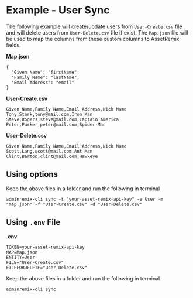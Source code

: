 # Example - User Sync

The following example will create/update users from `User-Create.csv` file and
will delete users from `User-Delete.csv` file if exist. The `Map.json` file will
be used to map the columns from these custom columns to AssetRemix fields.

**Map.json**

```
{
  "Given Name": "firstName",
  "Family Name": "lastName",
  "Email Address": "email"
}
```

**User-Create.csv**

```
Given Name,Family Name,Email Address,Nick Name
Tony,Stark,tony@mail.com,Iron Man
Steve,Rogers,steve@mail.com,Captain America
Peter,Parker,peter@mail.com,Spider-Man
```

**User-Delete.csv**

```
Given Name,Family Name,Email Address,Nick Name
Scott,Lang,scott@mail.com,Ant Man
Clint,Barton,clint@mail.com,Hawkeye
```

## Using options

Keep the above files in a folder and run the following in terminal

```
adminremix-cli sync -t "your-asset-remix-api-key" -e User -m "map.json" -f "User-Create.csv" -d "User-Delete.csv"
```

## Using `.env` File

**.env**

```
TOKEN=your-asset-remix-api-key
MAP=Map.json
ENTITY=User
FILE="User-Create.csv"
FILEFORDELETE="User-Delete.csv"
```

Keep the above files in a folder and run the following in terminal

```
adminremix-cli sync
```

